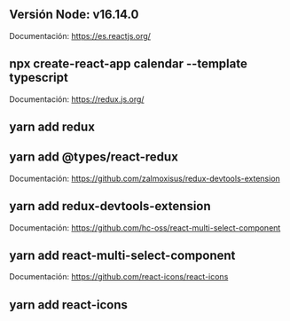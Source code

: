 ## Versión Node:  v16.14.0
Documentación: https://es.reactjs.org/
## npx create-react-app calendar --template typescript
Documentación: https://redux.js.org/
## yarn add redux
## yarn add @types/react-redux
Documentación: https://github.com/zalmoxisus/redux-devtools-extension
## yarn add redux-devtools-extension
Documentación: https://github.com/hc-oss/react-multi-select-component
## yarn add react-multi-select-component
Documentación: https://github.com/react-icons/react-icons
## yarn add react-icons


